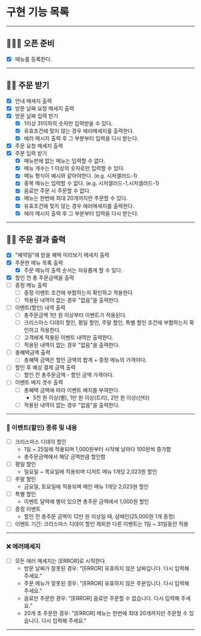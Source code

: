 # 구현 기능 목록

---
## 🧑🏻‍🍳 오픈 준비
- [X] 메뉴를 등록한다.
---
## 🙋🏻 주문 받기
- [X] 안내 메세지 출력
- [X] 방문 날짜 요청 메세지 출력
- [X] 방문 날짜 입력 받기
  - [x] 1이상 31이하의 숫자만 입력받을 수 있다.
  - [x] 유효조건에 맞지 않는 경우 에러메세지를 출력한다.
  - [x] 에러 메시지 출력 후 그 부분부터 입력을 다시 받는다.
- [X] 주문 요청 메세지 출력
- [X] 주문 입력 받기
  - [x] 메뉴판에 없는 메뉴는 입력할 수 없다.
  - [x] 메뉴 개수는 1 이상의 숫자로만 입력할 수 있다.
  - [x] 메뉴 형식이 예시와 같아야한다. (e.g. 시저샐러드-1)
  - [x] 중복 메뉴는 입력할 수 없다. (e.g. 시저샐러드-1,시저샐러드-1)
  - [x] 음료만 주문 시 주문할 수 없다.
  - [x] 메뉴는 한번에 최대 20개까지만 주문할 수 있다.
  - [x] 유효조건에 맞지 않는 경우 에러메세지를 출력한다.
  - [x] 에러 메시지 출력 후 그 부분부터 입력을 다시 받는다.
---
## 💁🏻 주문 결과 출력
- [X] "예약일"에 받을 혜택 미리보기 메세지 출력
- [X] 주문한 메뉴 목록 출력
  - [x] 주문 메뉴의 출력 순서는 자유롭게 할 수 있다.
- [X] 할인 전 총 주문금액을 출력
- [ ] 증정 메뉴 출력
  - [ ] 증정 이벤트 조건에 부합하는지 확인하고 적용한다
  - [ ] 적용된 내역이 없는 경우 "없음"을 출력한다.
- [ ] 이벤트(할인) 내역 출력
  - [ ] 총주문금액 1만 원 이상부터 이벤트가 적용된다.
  - [ ] 크리스마스 디데이 할인, 평일 할인, 주말 할인, 특별 할인 조건에 부합하는지 확인하고 적용한다.
  - [ ] 고객에게 적용된 이벤트 내역만 출력한다.
  - [ ] 적용된 내역이 없는 경우 "없음"을 출력한다.
- [ ] 총혜택금액 출력
  - [ ] 총혜택 금액은 할인 금액의 합계 + 증정 메뉴의 가격이다.
- [ ] 할인 후 예상 결제 금액 출력
  - [ ] 할인 전 총주문금액 - 할인 금액 가격이다.
- [ ] 이벤트 배지 갯수 출력
  - [ ] 총혜택 금액에 따라 이벤트 배지를 부여한다.
    -  5천 원 이상(별), 1만 원 이상(트리), 2만 원 이상(산타)
  - [ ] 적용된 내역이 없는 경우 "없음"을 출력한다.
---
### 📄 이벤트(할인) 종류 및 내용
- [ ] 크리스마스 디데이 할인
  - 1일 ~ 25일에 적용되며 1,000원부터 시작해 날마다 100원씩 증가함
  - 총주문금액에서 해당 금액만큼 할인함
- [ ] 평일 할인
  - 일요일 ~ 목요일에 적용되며 디저트 메뉴 1개당 2,023원 할인
- [ ] 주말 할인
  - 금요일, 토요일에 적용되며 메인 메뉴 1개당 2,023원 할인
- [ ] 특별 할인
  - 이벤트 달력에 별이 있으면 총주문 금액에서 1,000원 할인
- [ ] 증정 이벤트
  - 할인 전 총주문 금액이 12만 원 이상일 때, 샴페인(25,000원 1개 증정)
- [ ] 이벤트 기간: 크리스마스 디데이 할인 제외한 다른 이벤트는 1일 ~ 31일동안 적용
---
### ❌ 에러메세지
- [ ] 모든 에러 메세지는 [ERROR]로 시작한다.
  - 방문 날짜가 잘못된 경우: "[ERROR] 유효하지 않은 날짜입니다. 다시 입력해 주세요."
  - 주문 메뉴가 잘못된 경우: "[ERROR] 유효하지 않은 주문입니다. 다시 입력해 주세요."
  - 음료만 주문한 경우: "[ERROR] 음료만 주문할 수 없습니다. 다시 입력해 주세요."
  - 20개 초 주문한 경우: "[ERROR] 메뉴는 한번에 최대 20개까지만 주문할 수 있습니다. 다시 입력해 주세요."
---